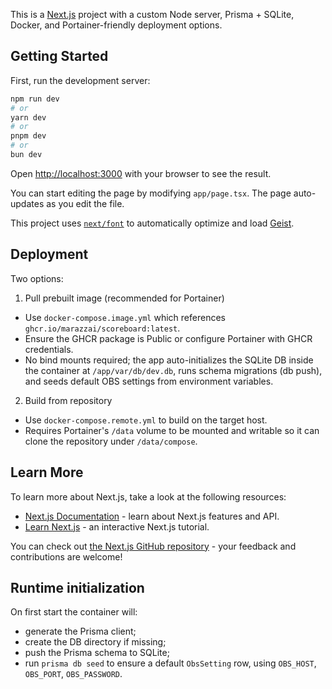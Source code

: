 This is a [Next.js](https://nextjs.org) project with a custom Node server, Prisma + SQLite, Docker, and Portainer-friendly deployment options.

## Getting Started

First, run the development server:

```bash
npm run dev
# or
yarn dev
# or
pnpm dev
# or
bun dev
```

Open [http://localhost:3000](http://localhost:3000) with your browser to see the result.

You can start editing the page by modifying `app/page.tsx`. The page auto-updates as you edit the file.

This project uses [`next/font`](https://nextjs.org/docs/app/building-your-application/optimizing/fonts) to automatically optimize and load [Geist](https://vercel.com/font).

## Deployment

Two options:

1) Pull prebuilt image (recommended for Portainer)

- Use `docker-compose.image.yml` which references `ghcr.io/marazzai/scoreboard:latest`.
- Ensure the GHCR package is Public or configure Portainer with GHCR credentials.
- No bind mounts required; the app auto-initializes the SQLite DB inside the container at `/app/var/db/dev.db`, runs schema migrations (db push), and seeds default OBS settings from environment variables.

2) Build from repository

- Use `docker-compose.remote.yml` to build on the target host.
- Requires Portainer's `/data` volume to be mounted and writable so it can clone the repository under `/data/compose`.

## Learn More

To learn more about Next.js, take a look at the following resources:

- [Next.js Documentation](https://nextjs.org/docs) - learn about Next.js features and API.
- [Learn Next.js](https://nextjs.org/learn) - an interactive Next.js tutorial.

You can check out [the Next.js GitHub repository](https://github.com/vercel/next.js) - your feedback and contributions are welcome!

## Runtime initialization

On first start the container will:
- generate the Prisma client;
- create the DB directory if missing;
- push the Prisma schema to SQLite;
- run `prisma db seed` to ensure a default `ObsSetting` row, using `OBS_HOST`, `OBS_PORT`, `OBS_PASSWORD`.
